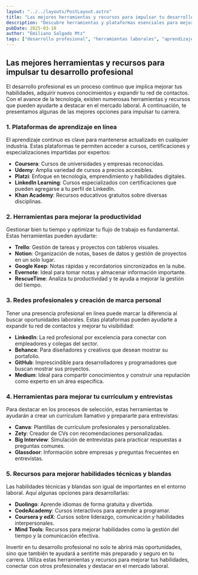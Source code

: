 ```yaml
---
layout: "../../layouts/PostLayout.astro"
title: "Las mejores herramientas y recursos para impulsar tu desarrollo profesional"
description: "Descubre herramientas y plataformas esenciales para mejorar tus habilidades, optimizar tu productividad y destacar en el mercado laboral."
pubDate: 2025-03-18
author: "Emiliano Salgado Mtz"
tags: ["desarrollo profesional", "herramientas laborales", "aprendizaje en línea", "productividad", "marca personal", "habilidades laborales"]
---
```

## Las mejores herramientas y recursos para impulsar tu desarrollo profesional

El desarrollo profesional es un proceso continuo que implica mejorar tus habilidades, adquirir nuevos conocimientos y expandir tu red de contactos. Con el avance de la tecnología, existen numerosas herramientas y recursos que pueden ayudarte a destacar en el mercado laboral. A continuación, te presentamos algunas de las mejores opciones para impulsar tu carrera.

### 1. Plataformas de aprendizaje en línea

El aprendizaje continuo es clave para mantenerse actualizado en cualquier industria. Estas plataformas te permiten acceder a cursos, certificaciones y especializaciones impartidas por expertos:

- **Coursera**: Cursos de universidades y empresas reconocidas.
- **Udemy**: Amplia variedad de cursos a precios accesibles.
- **Platzi**: Enfoque en tecnología, emprendimiento y habilidades digitales.
- **LinkedIn Learning**: Cursos especializados con certificaciones que pueden agregarse a tu perfil de LinkedIn.
- **Khan Academy**: Recursos educativos gratuitos sobre diversas disciplinas.

### 2. Herramientas para mejorar la productividad

Gestionar bien tu tiempo y optimizar tu flujo de trabajo es fundamental. Estas herramientas pueden ayudarte:

- **Trello**: Gestión de tareas y proyectos con tableros visuales.
- **Notion**: Organización de notas, bases de datos y gestión de proyectos en un solo lugar.
- **Google Keep**: Notas rápidas y recordatorios sincronizados en la nube.
- **Evernote**: Ideal para tomar notas y almacenar información importante.
- **RescueTime**: Analiza tu productividad y te ayuda a mejorar la gestión del tiempo.

### 3. Redes profesionales y creación de marca personal

Tener una presencia profesional en línea puede marcar la diferencia al buscar oportunidades laborales. Estas plataformas pueden ayudarte a expandir tu red de contactos y mejorar tu visibilidad:

- **LinkedIn**: La red profesional por excelencia para conectar con empleadores y colegas del sector.
- **Behance**: Para diseñadores y creativos que desean mostrar su portafolio.
- **GitHub**: Imprescindible para desarrolladores y programadores que buscan mostrar sus proyectos.
- **Medium**: Ideal para compartir conocimientos y construir una reputación como experto en un área específica.

### 4. Herramientas para mejorar tu currículum y entrevistas

Para destacar en los procesos de selección, estas herramientas te ayudarán a crear un currículum llamativo y prepararte para entrevistas:

- **Canva**: Plantillas de currículum profesionales y personalizables.
- **Zety**: Creador de CVs con recomendaciones personalizadas.
- **Big Interview**: Simulación de entrevistas para practicar respuestas a preguntas comunes.
- **Glassdoor**: Información sobre empresas y preguntas frecuentes en entrevistas.

### 5. Recursos para mejorar habilidades técnicas y blandas

Las habilidades técnicas y blandas son igual de importantes en el entorno laboral. Aquí algunas opciones para desarrollarlas:

- **Duolingo**: Aprende idiomas de forma gratuita y divertida.
- **CodeAcademy**: Cursos interactivos para aprender a programar.
- **Coursera y edX**: Cursos sobre liderazgo, comunicación y habilidades interpersonales.
- **Mind Tools**: Recursos para mejorar habilidades como la gestión del tiempo y la comunicación efectiva.

Invertir en tu desarrollo profesional no solo te abrirá más oportunidades, sino que también te ayudará a sentirte más preparado y seguro en tu carrera. Utiliza estas herramientas y recursos para mejorar tus habilidades, conectar con otros profesionales y destacar en el mercado laboral.

